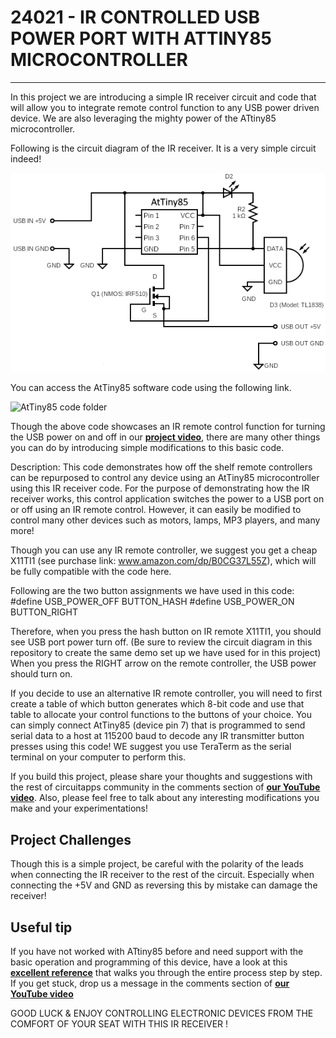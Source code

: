 # 24021 - IR CONTROLLED USB POWER PORT WITH ATTINY85 MICROCONTROLLER
---

In this project we are introducing a simple IR receiver circuit and code that will allow you to integrate remote control function to any USB power driven device. We are also leveraging the mighty power of the ATtiny85 microcontroller.

Following is the circuit diagram of the IR receiver. It is a very simple circuit indeed!

![IR receiver circuit diagram](./AtTiny85_IR_controlled_USB.png)

You can access the AtTiny85 software code using the following link.

![AtTiny85 code folder](./attiny85_24021)

Though the above code showcases an IR remote control function for turning the USB power on and off in our **<u>[project video][1]</u>**, there are many other things you can do by introducing simple modifications to this basic code.

Description: This code demonstrates how off the shelf remote controllers can be repurposed to control any device using an AtTiny85 microcontroller using this IR receiver code. For the purpose of demonstrating how the IR receiver works, this control application switches the power to a USB port on or off using an IR remote control. However, it can easily be modified to control many other devices such as motors, lamps, MP3 players, and many more!

Though you can use any IR remote controller, we suggest you get a cheap X11TI1 (see purchase link: www.amazon.com/dp/B0CG37L55Z), which will be fully compatible with the code here. 

Following are the two button assignments we have used in this code:
#define USB_POWER_OFF BUTTON_HASH
#define USB_POWER_ON BUTTON_RIGHT

 Therefore, when you press the hash button on IR remote X11TI1, you should see USB port power turn off. (Be sure to review the circuit diagram in this repository to create the same demo set up we have used for in this project)
 When you press the RIGHT arrow on the remote controller, the USB power should turn on.
 
If you decide to use an alternative IR remote controller, you will need to first create a table of which button generates which 8-bit code and use that table to allocate your control functions to the buttons of your choice. You can simply connect AtTiny85 (device pin 7) that is programmed to send serial data to a host at 115200 baud to decode any IR transmitter button presses using this code! WE suggest you use TeraTerm as the serial terminal on your computer to perform this.

If you build this project, please share your thoughts and suggestions with the rest of circuitapps community in the comments section of **<u>[our YouTube video][1]</u>**. Also, please feel free to talk about any interesting modifications you make and your experimentations!

## Project Challenges
Though this is a simple project, be careful with the polarity of the leads when connecting the IR receiver to the rest of the circuit. Especially when connecting the +5V and GND as reversing this by mistake can damage the receiver!

## Useful tip

If you have not worked with ATtiny85 before and need support with the basic operation and programming of this device, have a look at this **<u>[excellent reference][2]</u>** that walks you through the entire process step by step. If you get stuck, drop us a message in the comments section of **<u>[our YouTube video][1]</u>**


GOOD LUCK & ENJOY CONTROLLING ELECTRONIC DEVICES FROM THE COMFORT OF YOUR SEAT WITH THIS IR RECEIVER !


[1]: https://youtube.com/shorts/iWzs6_MKEks

[2]: https://circuitdigest.com/microcontroller-projects/programming-attiny85-microcontroller-ic-using-arduin